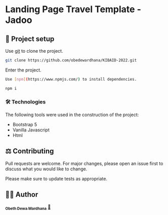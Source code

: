 # Landing Page Travel Template - Jadoo
## 🚀 Project setup

Use [git](https://git-scm.com/) to clone the project.

```bash
git clone https://github.com/obedewardhana/KIBAID-2022.git
```
Enter the project.
```bash
Use [npm](https://www.npmjs.com/) to install dependencies.
```
```bash
npm i
```


### 🛠️ Technologies

The following tools were used in the construction of the project:

- Bootstrap 5
- Vanilla Javascript
- Html

## ⚖️ Contributing
Pull requests are welcome. For major changes, please open an issue first to discuss what you would like to change.

Please make sure to update tests as appropriate.

## 👷‍♂️ Author
<a href="https://github.com/obedewardhana">
 <sub><b>Obeth Dewa Wardhana</b></sub></a> <a href="https://github.com/obedewardhana" title="Github">🚀</a>




